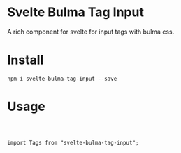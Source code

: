 # Svelte Bulma Tag Input
A rich component for svelte for input tags with bulma css.

# Install

<code>npm i svelte-bulma-tag-input --save</code>

# Usage

<code>

  import Tags from "svelte-bulma-tag-input";
  
  <Tags bind:tags maxTags={5} />
  
</code>
